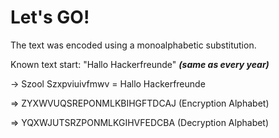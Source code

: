 # Let's GO!

The text was encoded using a monoalphabetic substitution.

Known text start: "Hallo Hackerfreunde" **_(same as every year)_**

-> Szool Szxpviuivfmwv = Hallo Hackerfreunde

⇒ ZYXWVUQSREPONMLKBIHGFTDCAJ (Encryption Alphabet)

⇒ YQXWJUTSRZPONMLKGIHVFEDCBA (Decryption Alphabet)